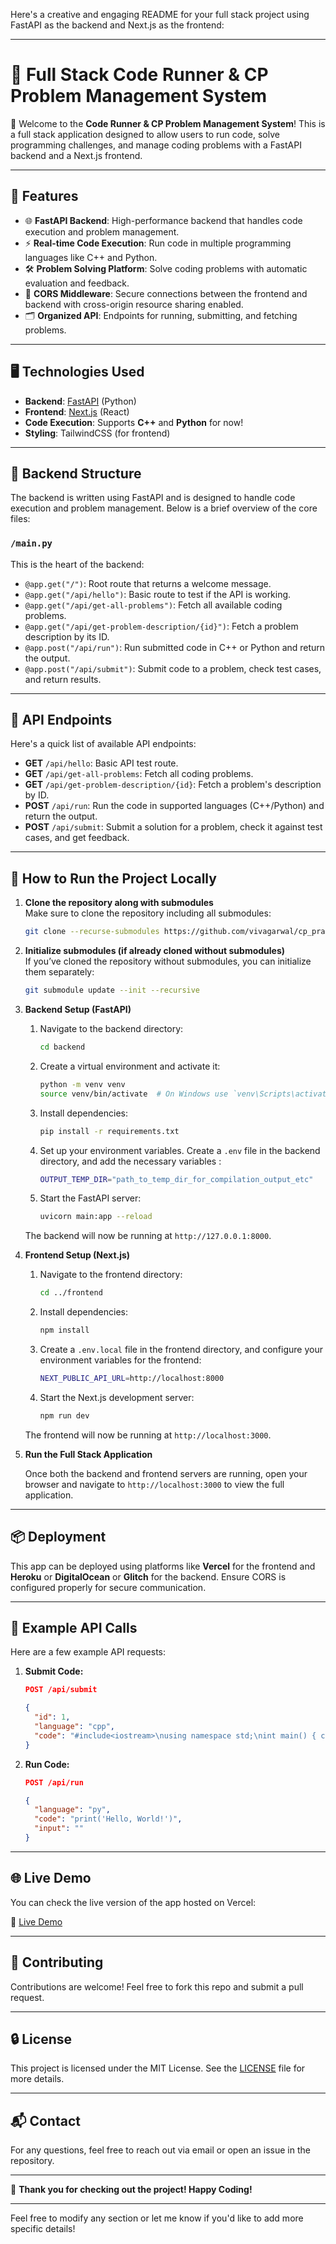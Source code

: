 Here's a creative and engaging README for your full stack project using FastAPI as the backend and Next.js as the frontend:

---

# 🚀 Full Stack Code Runner & CP Problem Management System

🎉 Welcome to the **Code Runner & CP Problem Management System**! This is a full stack application designed to allow users to run code, solve programming challenges, and manage coding problems with a FastAPI backend and a Next.js frontend.

---

## 🌟 Features

- 🌐 **FastAPI Backend**: High-performance backend that handles code execution and problem management.
- ⚡ **Real-time Code Execution**: Run code in multiple programming languages like C++ and Python.
- 🛠 **Problem Solving Platform**: Solve coding problems with automatic evaluation and feedback.
- 🔐 **CORS Middleware**: Secure connections between the frontend and backend with cross-origin resource sharing enabled.
- 🗂 **Organized API**: Endpoints for running, submitting, and fetching problems.

---

## 🖥️ Technologies Used

- **Backend**: [FastAPI](https://fastapi.tiangolo.com/) (Python)
- **Frontend**: [Next.js](https://nextjs.org/) (React)
- **Code Execution**: Supports **C++** and **Python** for now!
- **Styling**: TailwindCSS (for frontend)

---

## 📂 Backend Structure

The backend is written using FastAPI and is designed to handle code execution and problem management. Below is a brief overview of the core files:

### `/main.py`
This is the heart of the backend:

- `@app.get("/")`: Root route that returns a welcome message.
- `@app.get("/api/hello")`: Basic route to test if the API is working.
- `@app.get("/api/get-all-problems")`: Fetch all available coding problems.
- `@app.get("/api/get-problem-description/{id}")`: Fetch a problem description by its ID.
- `@app.post("/api/run")`: Run submitted code in C++ or Python and return the output.
- `@app.post("/api/submit")`: Submit code to a problem, check test cases, and return results.

---

## 🚀 API Endpoints

Here's a quick list of available API endpoints:

- **GET** `/api/hello`: Basic API test route.
- **GET** `/api/get-all-problems`: Fetch all coding problems.
- **GET** `/api/get-problem-description/{id}`: Fetch a problem's description by ID.
- **POST** `/api/run`: Run the code in supported languages (C++/Python) and return the output.
- **POST** `/api/submit`: Submit a solution for a problem, check it against test cases, and get feedback.

---

## 🔧 How to Run the Project Locally

1. **Clone the repository along with submodules**  
   Make sure to clone the repository including all submodules:
   ```bash
   git clone --recurse-submodules https://github.com/vivagarwal/cp_practice_platform.git
   ```

2. **Initialize submodules (if already cloned without submodules)**  
   If you’ve cloned the repository without submodules, you can initialize them separately:
   ```bash
   git submodule update --init --recursive
   ```

3. **Backend Setup (FastAPI)**

   1. Navigate to the backend directory:
      ```bash
      cd backend
      ```

   2. Create a virtual environment and activate it:
      ```bash
      python -m venv venv
      source venv/bin/activate  # On Windows use `venv\Scripts\activate`
      ```

   3. Install dependencies:
      ```bash
      pip install -r requirements.txt
      ```

   4. Set up your environment variables. Create a `.env` file in the backend directory, and add the necessary variables :
      ```bash
      OUTPUT_TEMP_DIR="path_to_temp_dir_for_compilation_output_etc"
      ```

   5. Start the FastAPI server:
      ```bash
      uvicorn main:app --reload
      ```

   The backend will now be running at `http://127.0.0.1:8000`.

4. **Frontend Setup (Next.js)**

   1. Navigate to the frontend directory:
      ```bash
      cd ../frontend
      ```

   2. Install dependencies:
      ```bash
      npm install
      ```

   3. Create a `.env.local` file in the frontend directory, and configure your environment variables for the frontend:
      ```bash
      NEXT_PUBLIC_API_URL=http://localhost:8000
      ```

   4. Start the Next.js development server:
      ```bash
      npm run dev
      ```

   The frontend will now be running at `http://localhost:3000`.

5. **Run the Full Stack Application**

   Once both the backend and frontend servers are running, open your browser and navigate to `http://localhost:3000` to view the full application.

---

## 📦 Deployment

This app can be deployed using platforms like **Vercel** for the frontend and **Heroku** or **DigitalOcean** or **Glitch** for the backend. Ensure CORS is configured properly for secure communication.

---

## 📝 Example API Calls

Here are a few example API requests:

1. **Submit Code:**

   ```json
   POST /api/submit

   {
     "id": 1,
     "language": "cpp",
     "code": "#include<iostream>\nusing namespace std;\nint main() { cout << 'Hello, World!'; return 0; }"
   }
   ```

2. **Run Code:**

   ```json
   POST /api/run

   {
     "language": "py",
     "code": "print('Hello, World!')",
     "input": ""
   }
   ```

---

## 🌐 Live Demo

You can check the live version of the app hosted on Vercel:

🔗 [Live Demo](https://fastapi-nextjs-problems-frontend.vercel.app/)

---

## 🤝 Contributing

Contributions are welcome! Feel free to fork this repo and submit a pull request.

---

## 🔒 License

This project is licensed under the MIT License. See the [LICENSE](LICENSE) file for more details.

---

## 📬 Contact

For any questions, feel free to reach out via email or open an issue in the repository.

---

🎉 **Thank you for checking out the project! Happy Coding!**

--- 

Feel free to modify any section or let me know if you'd like to add more specific details!